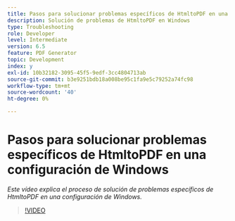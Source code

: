 ```yaml
---
title: Pasos para solucionar problemas específicos de HtmltoPDF en una configuración de Windows
description: Solución de problemas de HtmltoPDF en Windows
type: Troubleshooting
role: Developer
level: Intermediate
version: 6.5
feature: PDF Generator
topic: Development
index: y
exl-id: 10b32182-3095-45f5-9edf-3cc4804713ab
source-git-commit: b3e9251bdb18a008be95c1fa9e5c79252a74fc98
workflow-type: tm+mt
source-wordcount: '40'
ht-degree: 0%

---
```


# Pasos para solucionar problemas específicos de HtmltoPDF en una configuración de Windows

*Este vídeo explica el proceso de solución de problemas específicos de HtmltoPDF en una configuración de Windows.*

>[!VIDEO](https://video.tv.adobe.com/v/335545?quality=12&learn=on)
